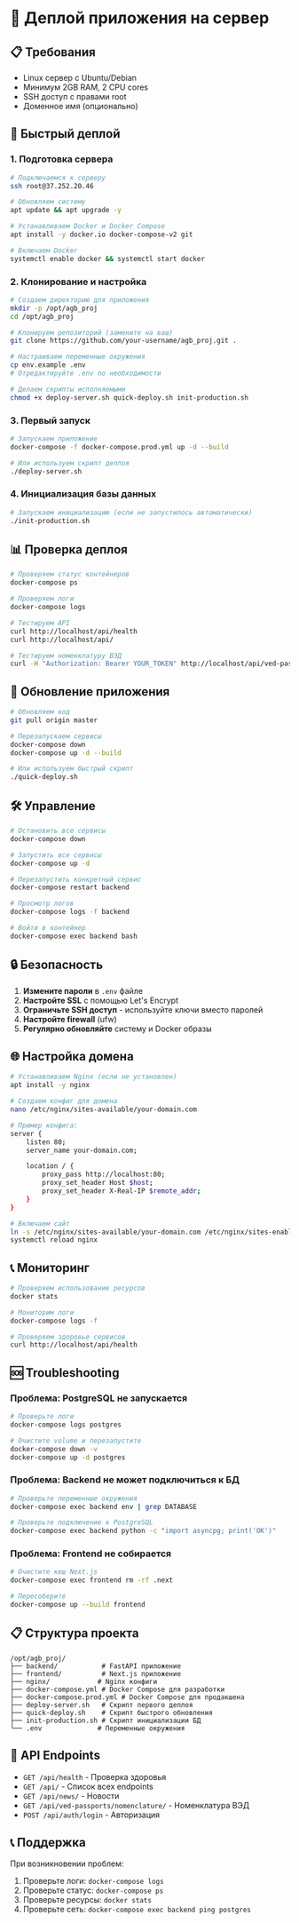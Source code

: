 # 🚀 Деплой приложения на сервер

## 📋 Требования

- Linux сервер с Ubuntu/Debian
- Минимум 2GB RAM, 2 CPU cores
- SSH доступ с правами root
- Доменное имя (опционально)

## 🔧 Быстрый деплой

### 1. Подготовка сервера

```bash
# Подключаемся к серверу
ssh root@37.252.20.46

# Обновляем систему
apt update && apt upgrade -y

# Устанавливаем Docker и Docker Compose
apt install -y docker.io docker-compose-v2 git

# Включаем Docker
systemctl enable docker && systemctl start docker
```

### 2. Клонирование и настройка

```bash
# Создаем директорию для приложения
mkdir -p /opt/agb_proj
cd /opt/agb_proj

# Клонируем репозиторий (замените на ваш)
git clone https://github.com/your-username/agb_proj.git .

# Настраиваем переменные окружения
cp env.example .env
# Отредактируйте .env по необходимости

# Делаем скрипты исполняемыми
chmod +x deploy-server.sh quick-deploy.sh init-production.sh
```

### 3. Первый запуск

```bash
# Запускаем приложение
docker-compose -f docker-compose.prod.yml up -d --build

# Или используем скрипт деплоя
./deploy-server.sh
```

### 4. Инициализация базы данных

```bash
# Запускаем инициализацию (если не запустилось автоматически)
./init-production.sh
```

## 📊 Проверка деплоя

```bash
# Проверяем статус контейнеров
docker-compose ps

# Проверяем логи
docker-compose logs

# Тестируем API
curl http://localhost/api/health
curl http://localhost/api/

# Тестируем номенклатуру ВЭД
curl -H "Authorization: Bearer YOUR_TOKEN" http://localhost/api/ved-passports/nomenclature/
```

## 🔄 Обновление приложения

```bash
# Обновляем код
git pull origin master

# Перезапускаем сервисы
docker-compose down
docker-compose up -d --build

# Или используем быстрый скрипт
./quick-deploy.sh
```

## 🛠️ Управление

```bash
# Остановить все сервисы
docker-compose down

# Запустить все сервисы
docker-compose up -d

# Перезапустить конкретный сервис
docker-compose restart backend

# Просмотр логов
docker-compose logs -f backend

# Войти в контейнер
docker-compose exec backend bash
```

## 🔒 Безопасность

1. **Измените пароли** в `.env` файле
2. **Настройте SSL** с помощью Let's Encrypt
3. **Ограничьте SSH доступ** - используйте ключи вместо паролей
4. **Настройте firewall** (ufw)
5. **Регулярно обновляйте** систему и Docker образы

## 🌐 Настройка домена

```bash
# Устанавливаем Nginx (если не установлен)
apt install -y nginx

# Создаем конфиг для домена
nano /etc/nginx/sites-available/your-domain.com

# Пример конфига:
server {
    listen 80;
    server_name your-domain.com;

    location / {
        proxy_pass http://localhost:80;
        proxy_set_header Host $host;
        proxy_set_header X-Real-IP $remote_addr;
    }
}

# Включаем сайт
ln -s /etc/nginx/sites-available/your-domain.com /etc/nginx/sites-enabled/
systemctl reload nginx
```

## 📞 Мониторинг

```bash
# Проверяем использование ресурсов
docker stats

# Мониторим логи
docker-compose logs -f

# Проверяем здоровье сервисов
curl http://localhost/api/health
```

## 🆘 Troubleshooting

### Проблема: PostgreSQL не запускается
```bash
# Проверьте логи
docker-compose logs postgres

# Очистите volume и перезапустите
docker-compose down -v
docker-compose up -d postgres
```

### Проблема: Backend не может подключиться к БД
```bash
# Проверьте переменные окружения
docker-compose exec backend env | grep DATABASE

# Проверьте подключение к PostgreSQL
docker-compose exec backend python -c "import asyncpg; print('OK')"
```

### Проблема: Frontend не собирается
```bash
# Очистите кеш Next.js
docker-compose exec frontend rm -rf .next

# Пересоберите
docker-compose up --build frontend
```

## 📋 Структура проекта

```
/opt/agb_proj/
├── backend/           # FastAPI приложение
├── frontend/          # Next.js приложение
├── nginx/            # Nginx конфиги
├── docker-compose.yml # Docker Compose для разработки
├── docker-compose.prod.yml # Docker Compose для продакшена
├── deploy-server.sh   # Скрипт первого деплоя
├── quick-deploy.sh    # Скрипт быстрого обновления
├── init-production.sh # Скрипт инициализации БД
└── .env              # Переменные окружения
```

## 🎯 API Endpoints

- `GET /api/health` - Проверка здоровья
- `GET /api/` - Список всех endpoints
- `GET /api/news/` - Новости
- `GET /api/ved-passports/nomenclature/` - Номенклатура ВЭД
- `POST /api/auth/login` - Авторизация

## 📞 Поддержка

При возникновении проблем:
1. Проверьте логи: `docker-compose logs`
2. Проверьте статус: `docker-compose ps`
3. Проверьте ресурсы: `docker stats`
4. Проверьте сеть: `docker-compose exec backend ping postgres`
